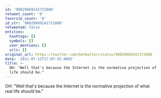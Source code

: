 ```yaml
---
id: '90829669141721088'
retweet_count: '0'
favorite_count: '0'
id_str: '90829669141721088'
retweeted: false
entities:
  hashtags: []
  symbols: []
  user_mentions: []
  urls: []
original_url: https://twitter.com/benbalter/status/90829669141721088
date: '2011-07-12T17:07:35.000Z'
title: >-
  OH: "Well that's because the Internet is the normative projection of what real
  life should be."
---
```


OH: "Well that's because the Internet is the normative projection of what real life should be."